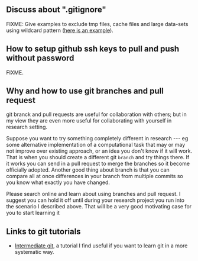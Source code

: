 ## Discuss about ".gitignore"

FIXME: Give examples to exclude tmp files, cache files and large data-sets using wildcard pattern ([here is an example](https://github.com/stephenslab/gtexresults/blob/master/.gitignore)).

## How to setup github ssh keys to pull and push without password

FIXME.

## Why and how to use git branches and pull request

git branck and pull requests are useful for collaboration with others; but in my view they are even more useful for collaborating with yourself in research setting.

Suppose you want to try something completely different in research --- eg some alternative implementation of a computational task that may or may not improve
over existing approach, or an idea you don't know if it will work. That is when you should create a different git `branch` and try things there. If it works
you can send in a pull request to merge the branches so it become officially adopted. Another good thing about branch is that you can compare all at once 
differences in your branch from multiple commits so you know what exactly you have changed.

Please search online and learn about using branches and pull request. I suggest you can hold it off until during your research project you run into the scenario I described above. 
That will be a very good motivating case for you to start learning it

## Links to git tutorials 

- [Intermediate git](https://github.com/ramanshah/intermediate_git), a tutorial I find useful if you want to learn git in a more systematic way.